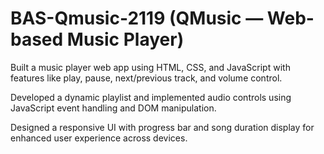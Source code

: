 # BAS-Qmusic-2119  (QMusic — Web-based Music Player)

Built a music player web app using HTML, CSS, and JavaScript with features like play, pause, next/previous track, and volume control.

Developed a dynamic playlist and implemented audio controls using JavaScript event handling and DOM manipulation.

Designed a responsive UI with progress bar and song duration display for enhanced user experience across devices.
 
